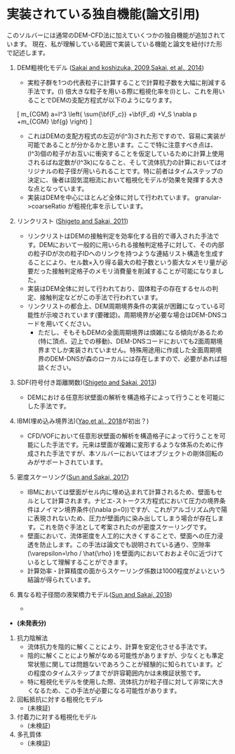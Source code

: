 # 実装されている独自機能(論文引用)
このソルバーには通常のDEM-CFD法に加えていくつかの独自機能が追加されています。
現在、私が理解している範囲で実装している機能と論文を紐付けた形で記述します。
1. DEM粗視化モデル ([Sakai and koshizuka, 2009][CGM_pneumatic],[Sakai, et al., 2014][CGM_Validation])

    [CGM_pneumatic]:https://doi.org/10.1016/j.ces.2008.10.003
    [CGM_Validation]:https://doi.org/10.1016/j.cej.2014.01.029
    
    * 実粒子群を1つの代表粒子に計算することで計算粒子数を大幅に削減する手法です。\(l\) 倍大きな粒子を用いる際に粗視化率を\(l\)とし、これを用いることでDEMの支配方程式が以下のようになります。

    \[ m_{CGM} a=l^3 \left\{ \sum{\bf{F_c}} +\bf{F_d} +V_S \nabla p +m_{CGM} \bf{g} \right\} \]

    * これはDEMの支配方程式の左辺が\(l^3\)された形ですので、容易に実装が可能であることが分かるかと思います。ここで特に注意すべき点は、\(l^3\)個の粒子がお互いに衝突することを仮定しているために計算上使用されるばね定数が\(l^3k\)になること、そして流体抗力の計算においてはオリジナルの粒子径が用いられることです。特に前者はタイムステップの決定に、後者は固気混相流において粗視化モデルが効果を発揮する大きな点となっています。
    * 実装はDEMを中心にほとんど全体に対して行われています。 granular->coarseRatio が粗視化率を示しています。

2. リンクリスト ([Shigeto and Sakai, 2011][Linked_shigeto])

    [Linked_shigeto]:https://doi.org/10.1016/j.partic.2011.04.002
    
    * リンクリストはDEMの接触判定を効率化する目的で導入された手法です。DEMにおいて一般的に用いられる接触判定格子に対して、その内部の粒子IDが次の粒子IDへのリンクを持つような連結リスト構造を生成することにより、セル数×入り得る最大の粒子数という膨大なメモリ量が必要だった接触判定格子のメモリ消費量を削減することが可能になりました。
    * 実装はDEM全体に対して行われており、固体粒子の存在するセルの判定、接触判定などがこの手法で行われています。
    * リンクリストの都合上、DEM周期境界条件の実装が困難になっている可能性が示唆されています(要確認)。周期境界が必要な場合はDEM-DNSコードを用いてください。
        * ただし、そもそもDEMの全面周期境界は煩雑になる傾向があるため(特に頂点、辺上での移動)、DEM-DNSコードにおいても2面周期境界までしか実装されていません。特殊用途用に作成した全面周期境界のDEM-DNSが森のローカルには存在しますので、必要があれば相談ください。

3. SDF(符号付き距離関数)([Shigeto and Sakai, 2013][SDF_shigeto])

    [SDF_shigeto]:https://doi.org/10.1016/j.cej.2013.07.073
    * DEMにおける任意形状壁面の解析を構造格子によって行うことを可能にした手法です。

4. IBM(埋め込み境界法)([Yao,et al., 2018][Yao_DieFilling]が初出？)

    [Yao_DieFilling]:https://doi.org/10.1016/j.jtice.2017.11.031
    * CFD/VOFにおいて任意形状壁面の解析を構造格子によって行うことを可能にした手法です。元来は壁面が複雑に変形するような体系のために作成された手法ですが、本ソルバーにおいてはオブジェクトの剛体回転のみがサポートされています。

5. 密度スケーリング([Sun and Sakai, 2017][DensScaling])

    [DensScaling]:https://doi.org/10.1252/jcej.16we115
    * IBMにおいては壁面がセル内に埋め込まれて計算されるため、壁面もセルとして計算されます。ナビエ-ストークス方程式において圧力の境界条件はノイマン境界条件(\(\nabla p=0\))ですが、これがアルゴリズム内で陽に表現されないため、圧力が壁面内に染み出してしまう場合が存在します。これを防ぐ手法として考案されたのが密度スケーリングです。
    * 壁面において、流体密度を人工的に大きくすることで、壁面への圧力浸透を防止します。この手法は論文でも説明されている通り、空隙率\(\varepsilon=\rho / \hat{\rho} \)を壁面内においておおよそ0に近づけているとして理解することができます。
    * 計算効率・計算精度の面からスケーリング係数は1000程度がよいという結論が得られています。

6. 異なる粒子径間の液架橋力モデル([Sun and Sakai, 2018][LiquidBridge_Sun])
    
    [LiquidBridge_Sun]:https://doi.org/10.1016/j.ces.2018.02.034

    * 
* **(未発表分)**

1. 抗力陰解法
    * 流体抗力を陰的に解くことにより、計算を安定化させる手法です。
    * 陰的に解くことにより解がなめる可能性がありますが、少なくとも準定常状態に関しては問題ないであろうことが経験的に知られています。どの程度のタイムステップまでが許容範囲内かは未検証状態です。
    * 特に粗視化モデルを使用した際、流体抗力が粒子径に対して非常に大きくなるため、この手法が必要になる可能性があります。
2. 回転抵抗に対する粗視化モデル
    * (未検証)
3. 付着力に対する粗視化モデル
    * (未検証)
4. 多孔質体
    * (未検証)